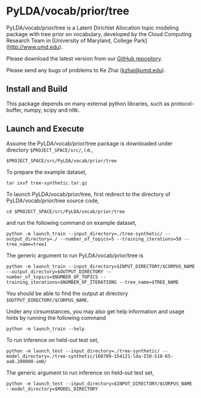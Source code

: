 PyLDA/vocab/prior/tree
==========

PyLDA/vocab/prior/tree is a Latent Dirichlet Allocation topic modeling package with tree prior on vocabulary, developed by the Cloud Computing Research Team in [University of Maryland, College Park] (http://www.umd.edu).

Please download the latest version from our [GitHub repository](https://github.com/kzhai/PyLDA/tree/master/vocab/prior/tree).

Please send any bugs of problems to Ke Zhai (kzhai@umd.edu).

Install and Build
----------

This package depends on many external python libraries, such as
protocol-buffer, numpy, scipy and nltk.

Launch and Execute
----------

Assume the PyLDA/vocab/prior/tree package is downloaded under directory ```$PROJECT_SPACE/src/```, i.e., 

	$PROJECT_SPACE/src/PyLDA/vocab/prior/tree

To prepare the example dataset,

	tar zxvf tree-synthetic.tar.gz

To launch PyLDA/vocab/prior/tree, first redirect to the directory of PyLDA/vocab/prior/tree source code,

	cd $PROJECT_SPACE/src/PyLDA/vocab/prior/tree

and run the following command on example dataset,

	python -m launch_train --input_directory=./tree-synthetic/ --output_directory=./ --number_of_topics=5 --training_iterations=50 --tree_name=tree1

The generic argument to run PyLDA/vocab/prior/tree is

	python -m launch_train --input_directory=$INPUT_DIRECTORY/$CORPUS_NAME --output_directory=$OUTPUT_DIRECTORY --number_of_topics=$NUMBER_OF_TOPICS --training_iterations=$NUMBER_OF_ITERATIONS --tree_name=$TREE_NAME

You should be able to find the output at directory ```$OUTPUT_DIRECTORY/$CORPUS_NAME```.

Under any cirsumstances, you may also get help information and usage hints by running the following command

	python -m launch_train --help

To run inference on held-out test set,

	python -m launch_test --input_directory=./tree-synthetic/ --model_directory=./tree-synthetic/160709-154121-lda-I50-S10-K5-aa0.200000-im0/

The generic argument to run inference on held-out test set,

	python -m launch_test --input_directory=$INPUT_DIRECTORY/$CORPUS_NAME --model_directory=$MODEL_DIRECTORY